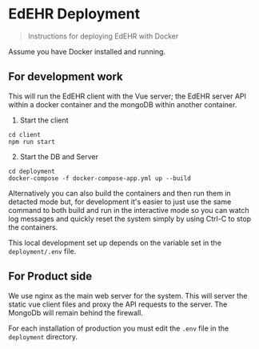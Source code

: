 # EdEHR Deployment

> Instructions for deploying EdEHR with Docker

Assume you have Docker installed and running.

## For development work 

This will run the EdEHR client with the Vue server; the EdEHR server API within a docker container and the mongoDB within 
another container.

1. Start the client
```
cd client
npm run start
``` 

2. Start the DB and Server
``` 
cd deployment
docker-compose -f docker-compose-app.yml up --build
```

Alternatively you can also build the containers and then run them in detacted mode but, for development it's easier to
just use the same command to both build and run in the interactive mode so you can watch log messages and quickly reset
the system simply by using Ctrl-C to stop the containers.

This local development set up depends on the variable set in the ```deployment/.env``` file.


## For Product side

We use nginx as the main web server for the system.  This will server the static vue client files and proxy 
the API requests to the server.  The MongoDb will remain behind the firewall.

For each installation of production you must edit the ```.env``` file in the ```deployment``` directory.

 